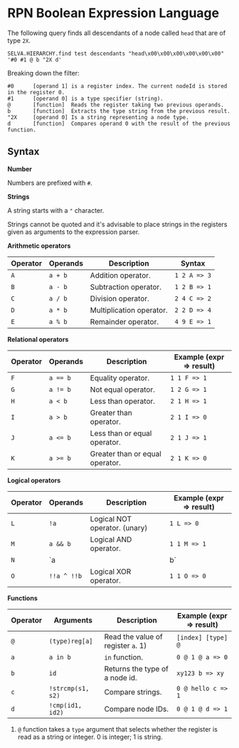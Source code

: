 RPN Boolean Expression Language
===============================

The following query finds all descendants of a node called `head` that are of
type `2X`.

```
SELVA.HIERARCHY.find test descendants "head\x00\x00\x00\x00\x00\x00" '#0 #1 @ b "2X d'
```

Breaking down the filter:

```
#0      [operand 1] is a register index. The current nodeId is stored in the register 0.
#1      [operand 0] is a type specifier (string).
@       [function]  Reads the register taking two previous operands.
b       [function]  Extracts the type string from the previous result.
"2X     [operand 0] Is a string representing a node type.
d       [function]  Compares operand 0 with the result of the previous function.
```


Syntax
------


**Number**

Numbers are prefixed with `#`.

**Strings**

A string starts with a `"` character.

Strings cannot be quoted and it's advisable to place strings in the registers
given as arguments to the expression parser.


**Arithmetic operators**

| Operator | Operands           | Description                       | Syntax                    |
|----------|--------------------|-----------------------------------|---------------------------|
| `A`      | `a + b`            | Addition operator.                | `1 2 A => 3`              |
| `B`      | `a - b`            | Subtraction operator.             | `1 2 B => 1`              |
| `C`      | `a / b`            | Division operator.                | `2 4 C => 2`              |
| `D`      | `a * b`            | Multiplication operator.          | `2 2 D => 4`              |
| `E`      | `a % b`            | Remainder operator.               | `4 9 E => 1`              |

**Relational operators**

| Operator | Operands           | Description                       | Example (expr => result)  |
|----------|--------------------|-----------------------------------|---------------------------|
| `F`      | `a == b`           | Equality operator.                | `1 1 F => 1`              |
| `G`      | `a != b`           | Not equal operator.               | `1 2 G => 1`              |
| `H`      | `a < b`            | Less than operator.               | `2 1 H => 1`              |
| `I`      | `a > b`            | Greater than operator.            | `2 1 I => 0`              |
| `J`      | `a <= b`           | Less than or equal operator.      | `2 1 J => 1`              |
| `K`      | `a >= b`           | Greater than or equal operator.   | `2 1 K => 0`              |

**Logical operators**

| Operator | Operands           | Description                       | Example (expr => result)  |
|----------|--------------------|-----------------------------------|---------------------------|
| `L`      | `!a`               | Logical NOT operator. (unary)     | `1 L => 0`                |
| `M`      | `a && b`           | Logical AND operator.             | `1 1 M => 1`              |
| `N`      | `a || b`           | Logical OR operator.              | `0 1 N => 1`              |
| `O`      | `!!a ^ !!b`        | Logical XOR operator.             | `1 1 O => 0`              |

**Functions**

| Operator | Arguments          | Description                       | Example (expr => result)  |
|----------|--------------------|-----------------------------------|---------------------------|
| `@`      | `(type)reg[a]`     | Read the value of register `a`. 1)| `[index] [type] @`        |
| `a`      | `a in b`           | `in` function.                    | `0 @ 1 @ a => 0`          |
| `b`      | `id`               | Returns the type of a node id.    | `xy123 b => xy`           |
| `c`      | `!strcmp(s1, s2)`  | Compare strings.                  | `0 @ hello c => 1`        |
| `d`      | `!cmp(id1, id2)`   | Compare node IDs.                 | `0 @ 1 @ d => 1`          | 

1) `@` function takes a `type` argument that selects whether the register is
   read as a string or integer. 0 is integer; 1 is string.
